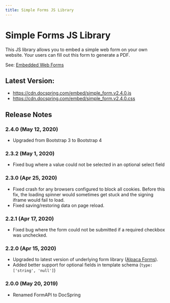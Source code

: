```yaml
---
title: Simple Forms JS Library
---
```


# Simple Forms JS Library

This JS library allows you to embed a simple web form on your own website. Your users
can fill out this form to generate a PDF.

See: [Embedded Web Forms](../web-forms/embedded-forms)

## Latest Version:

- https://cdn.docspring.com/embed/simple_form.v2.4.0.js
- https://cdn.docspring.com/embed/simple_form.v2.4.0.css

## Release Notes

### 2.4.0 (May 12, 2020)

- Upgraded from Bootstrap 3 to Bootstrap 4

### 2.3.2 (May 1, 2020)

- Fixed bug where a value could not be selected in an optional select field

### 2.3.0 (Apr 25, 2020)

- Fixed crash for any browsers configured to block all cookies. Before this fix, the loading spinner
  would sometimes get stuck and the signing iframe would fail to load.
- Fixed saving/restoring data on page reload.

### 2.2.1 (Apr 17, 2020)

- Fixed bug where the form could not be submitted if a required checkbox was unchecked.

### 2.2.0 (Apr 15, 2020)

- Upgraded to latest version of underlying form library ([Alpaca Forms](http://www.alpacajs.org/)).
- Added better support for optional fields in template schema (`type: ['string', 'null']`)

### 2.0.0 (May 20, 2019)

- Renamed FormAPI to DocSpring
